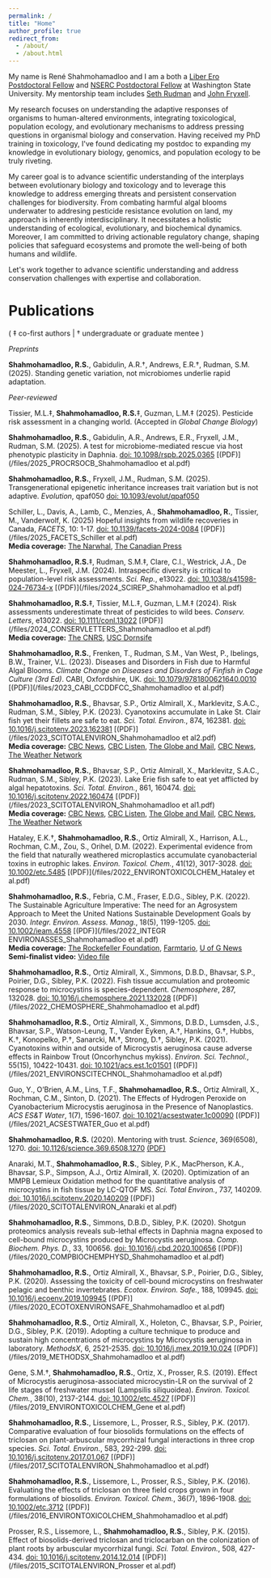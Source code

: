 ```yaml
---
permalink: /
title: "Home"
author_profile: true
redirect_from: 
  - /about/
  - /about.html
---
```


My name is René Shahmohamadloo and I am a both a [Liber Ero Postdoctoral Fellow](https://liberero.ca) and [NSERC Postdoctoral Fellow](https://www.nserc-crsng.gc.ca/students-etudiants/pd-np/pdf-bp_eng.asp) at Washington State University. My mentorship team includes [Seth Rudman](https://scholar.google.ca/citations?user=tkLbIiAAAAAJ&hl=en) and [John Fryxell](https://scholar.google.ca/citations?user=mq20LGsAAAAJ&hl=en).

My research focuses on understanding the adaptive responses of organisms to human-altered environments, integrating toxicological, population ecology, and evolutionary mechanisms to address pressing questions in organismal biology and conservation. Having received my PhD training in toxicology, I've found dedicating my postdoc to expanding my knowledge in evolutionary biology, genomics, and population ecology to be truly riveting.

My career goal is to advance scientific understanding of the interplays between evolutionary biology and toxicology and to leverage this knowledge to address emerging threats and persistent conservation challenges for biodiversity. From combating harmful algal blooms underwater to addresing pesticide resistance evolution on land, my approach is inherently interdisciplinary. It necessitates a holistic understanding of ecological, evolutionary, and biochemical dynamics. Moreover, I am committed to driving actionable regulatory change, shaping policies that safeguard ecosystems and promote the well-being of both humans and wildlife.

Let's work together to advance scientific understanding and address conservation challenges with expertise and collaboration.

Publications
======
( ‡ co-first authors | † undergraduate or graduate mentee )

_Preprints_

**Shahmohamadloo, R.S.**, Gabidulin, A.R.†, Andrews, E.R.†,  Rudman, S.M. (2025). Standing genetic variation, not microbiomes underlie rapid adaptation.

_Peer-reviewed_

Tissier, M.L.‡, **Shahmohamadloo, R.S.**‡, Guzman, L.M.‡ (2025). Pesticide risk assessment in a changing world. (Accepted in _Global Change Biology_)

**Shahmohamadloo, R.S.**, Gabidulin, A.R., Andrews, E.R., Fryxell, J.M., Rudman, S.M. (2025). A test for microbiome-mediated rescue via host phenotypic plasticity in Daphnia. [doi: 10.1098/rspb.2025.0365](https://doi.org/10.1098/rspb.2025.0365) [(PDF)](/files/2025_PROCRSOCB_Shahmohamadloo et al.pdf)

**Shahmohamadloo, R.S.**, Fryxell, J.M., Rudman, S.M. (2025). Transgenerational epigenetic inheritance increases trait variation but is not adaptive. _Evolution_, qpaf050 [doi: 10.1093/evolut/qpaf050](https://doi.org/10.1093/evolut/qpaf050)

Schiller, L., Davis, A., Lamb, C., Menzies, A., **Shahmohamadloo, R.**, Tissier, M., Vanderwolf, K. (2025) Hopeful insights from wildlife recoveries in Canada, _FACETS_, 10: 1-17. [doi: 10.1139/facets-2024-0084](https://doi.org/10.1139/facets-2024-0084) [(PDF)](/files/2025_FACETS_Schiller et al.pdf)
<br>**Media coverage:** [The Narwhal](https://thenarwhal.ca/endangered-species-recovery-study-2025/), [The Canadian Press](https://www.thecanadianpressnews.ca/science/saving-species-not-rocket-science-but-few-faring-better-than-long-ago-researcher/article_f999bc26-9b8d-554d-8f0d-cc55ed1bf6d8.html)

**Shahmohamadloo, R.S.**‡, Rudman, S.M.‡, Clare, C.I., Westrick, J.A., De Meester, L., Fryxell, J.M. (2024). Intraspecific diversity is critical to population-level risk assessments. _Sci. Rep._, e13022. [doi: 10.1038/s41598-024-76734-x](https://doi.org/10.1038/s41598-024-76734-x) [(PDF)](/files/2024_SCIREP_Shahmohamadloo et al.pdf)

**Shahmohamadloo, R.S.**‡, Tissier, M.L.‡, Guzman, L.M.‡ (2024). Risk assessments underestimate threat of pesticides to wild bees. _Conserv. Letters_, e13022. [doi: 10.1111/conl.13022](https://doi.org/10.1111/conl.13022) [(PDF)](/files/2024_CONSERVLETTERS_Shahmohamadloo et al.pdf)
<br>**Media coverage:** [The CNRS](https://www.inee.cnrs.fr/fr/cnrsinfo/nouvelles-connaissances-sur-les-risques-des-pesticides-pour-les-abeilles-sauvages), [USC Dornsife](https://dornsife.usc.edu/news/stories/wild-native-bees-see-lower-counts-where-pesticides-are-used/)

**Shahmohamadloo, R.S.**, Frenken, T., Rudman, S.M., Van West, P., Ibelings, B.W., Trainer, V.L. (2023). Diseases and Disorders in Fish due to Harmful Algal Blooms. _Climate Change on Diseases and Disorders of Finfish in Cage Culture (3rd Ed)_. CABI, Oxfordshire, UK. [doi: 10.1079/9781800621640.0010](http://www.doi.org/10.1079/9781800621640.0010) [(PDF)](/files/2023_CABI_CCDDFCC_Shahmohamadloo et al.pdf)

**Shahmohamadloo, R.S.**, Bhavsar, S.P., Ortiz Almirall, X., Marklevitz, S.A.C., Rudman, S.M., Sibley, P.K. (2023). Cyanotoxins accumulate in Lake St. Clair fish yet their fillets are safe to eat. _Sci. Total. Environ._, 874, 162381. [doi: 10.1016/j.scitotenv.2023.162381](https://doi.org/10.1016/j.scitotenv.2023.162381) [(PDF)](/files/2023_SCITOTALENVIRON_Shahmohamadloo et al2.pdf)
<br>**Media coverage:** [CBC News](https://www.cbc.ca/news/canada/kitchener-waterloo/blue-green-algae-blooms-1.7326814), [CBC Listen](https://www.cbc.ca/listen/live-radio/1-104-the-morning-edition-k-w), [The Globe and Mail](https://www.theglobeandmail.com/canada/article-studies-probe-toxic-burden-on-fish-from-algal-blooms-in-lakes-erie-and/), [CBC News](https://www.cbc.ca/news/canada/windsor/lake-erie-anglers-consider-algae-helpful-1.6915783), [The Weather Network](https://www.theweathernetwork.com/en/news/nature/outdoors/some-lake-erie-anglers-consider-algae-blooms-helpful-but-what-are-the-health-effects)

**Shahmohamadloo, R.S.**, Bhavsar, S.P., Ortiz Almirall, X., Marklevitz, S.A.C., Rudman, S.M., Sibley, P.K. (2023). Lake Erie fish safe to eat yet afflicted by algal hepatotoxins. _Sci. Total. Environ._, 861, 160474. [doi: 10.1016/j.scitotenv.2022.160474](https://doi.org/10.1016/j.scitotenv.2022.160474) [(PDF)](/files/2023_SCITOTALENVIRON_Shahmohamadloo et al1.pdf)
<br>**Media coverage:** [CBC News](https://www.cbc.ca/news/canada/kitchener-waterloo/blue-green-algae-blooms-1.7326814), [CBC Listen](https://www.cbc.ca/listen/live-radio/1-104-the-morning-edition-k-w), [The Globe and Mail](https://www.theglobeandmail.com/canada/article-studies-probe-toxic-burden-on-fish-from-algal-blooms-in-lakes-erie-and/), [CBC News](https://www.cbc.ca/news/canada/windsor/lake-erie-anglers-consider-algae-helpful-1.6915783), [The Weather Network](https://www.theweathernetwork.com/en/news/nature/outdoors/some-lake-erie-anglers-consider-algae-blooms-helpful-but-what-are-the-health-effects)

Hataley, E.K.†, **Shahmohamadloo, R.S.**, Ortiz Almirall, X., Harrison, A.L., Rochman, C.M., Zou, S., Orihel, D.M. (2022). Experimental evidence from the field that naturally weathered microplastics accumulate cyanobacterial toxins in eutrophic lakes. _Environ. Toxicol. Chem._, 41(12), 3017-3028. [doi: 10.1002/etc.5485](https://doi.org/10.1002/etc.5485) [(PDF)](/files/2022_ENVIRONTOXICOLCHEM_Hataley et al.pdf)

**Shahmohamadloo, R.S.**, Febria, C.M., Fraser, E.D.G., Sibley, P.K. (2022). The Sustainable Agriculture Imperative: The need for an Agrosystem Approach to Meet the United Nations Sustainable Development Goals by 2030. _Integr. Environ. Assess. Manag._, 18(5), 1199-1205. [doi: 10.1002/ieam.4558](https://doi.org/10.1002/ieam.4558) [(PDF)](/files/2022_INTEGR ENVIRONASSES_Shahmohamadloo et al.pdf)
<br>**Media coverage:** [The Rockefeller Foundation](https://www.rockefellerfoundation.org/initiative/food-system-vision-prize/), [Farmtario](https://farmtario.com/news/university-proposal-among-food-system-prize-semifinalists/), [U of G News](https://news.uoguelph.ca/2020/06/u-of-g-future-food-vision-a-semi-finalist-for-international-prize/)
<br>**Semi-finalist video:** [Video file](https://vimeo.com/423867212)

**Shahmohamadloo, R.S.**, Ortiz Almirall, X., Simmons, D.B.D., Bhavsar, S.P., Poirier, D.G., Sibley, P.K. (2022). Fish tissue accumulation and proteomic response to microcystins is species-dependent. _Chemosphere_, 287, 132028. [doi: 10.1016/j.chemosphere.2021.132028](https://doi.org/10.1016/j.chemosphere.2021.132028) [(PDF)](/files/2022_CHEMOSPHERE_Shahmohamadloo et al.pdf)

**Shahmohamadloo, R.S.**, Ortiz Almirall, X., Simmons, D.B.D., Lumsden, J.S., Bhavsar, S.P., Watson-Leung, T., Vander Eyken, A.†, Hankins, G.†, Hubbs, K.†, Konopelko, P.†, Sanarcki, M.†, Strong, D.†, Sibley, P.K. (2021). Cyanotoxins within and outside of Microcystis aeruginosa cause adverse effects in Rainbow Trout (Oncorhynchus mykiss). _Environ. Sci. Technol._, 55(15), 10422-10431. [doi: 10.1021/acs.est.1c01501](https://doi.org/10.1021/acs.est.1c01501) [(PDF)](/files/2021_ENVIRONSCITECHNOL_Shahmohamadloo et al.pdf)

Guo, Y., O’Brien, A.M., Lins, T.F., **Shahmohamadloo, R.S.**, Ortiz Almirall, X., Rochman, C.M., Sinton, D. (2021). The Effects of Hydrogen Peroxide on Cyanobacterium Microcystis aeruginosa in the Presence of Nanoplastics. _ACS ES&T Water_, 1(7), 1596-1607. [doi: 10.1021/acsestwater.1c00090](https://doi.org/10.1021/acsestwater.1c00090) [(PDF)](/files/2021_ACSESTWATER_Guo et al.pdf)

**Shahmohamadloo, R.S.** (2020). Mentoring with trust. _Science_, 369(6508), 1270. [doi: 10.1126/science.369.6508.1270](http://doi.org/10.1126/science.369.6508.1270) [(PDF)](/files/2020_SCIENCE_Shahmohamadloo.pdf)

Anaraki, M.T., **Shahmohamadloo, R.S.**, Sibley, P.K., MacPherson, K.A., Bhavsar, S.P., Simpson, A.J., Ortiz Almirall, X. (2020). Optimization of an MMPB Lemieux Oxidation method for the quantitative analysis of microcystins in fish tissue by LC-QTOF MS. _Sci. Total Environ._, 737, 140209. [doi: 10.1016/j.scitotenv.2020.140209](http://doi.org/10.1016/j.scitotenv.2020.140209) [(PDF)](/files/2020_SCITOTALENVIRON_Anaraki et al.pdf)

**Shahmohamadloo, R.S.**, Simmons, D.B.D., Sibley, P.K. (2020). Shotgun proteomics analysis reveals sub-lethal effects in Daphnia magna exposed to cell-bound microcystins produced by Microcystis aeruginosa. _Comp. Biochem. Phys. D._, 33, 100656. [doi: 10.1016/j.cbd.2020.100656](http://doi.org/10.1016/j.cbd.2020.100656) [(PDF)](/files/2020_COMPBIOCHEMPHYSD_Shahmohamadloo et al.pdf)

**Shahmohamadloo, R.S.**, Ortiz Almirall, X., Bhavsar, S.P., Poirier, D.G., Sibley, P.K. (2020). Assessing the toxicity of cell-bound microcystins on freshwater pelagic and benthic invertebrates. _Ecotox. Environ. Safe._, 188, 109945. [doi: 10.1016/j.ecoenv.2019.109945](http://doi.org/10.1016/j.ecoenv.2019.109945) [(PDF)](/files/2020_ECOTOXENVIRONSAFE_Shahmohamadloo et al.pdf)

**Shahmohamadloo, R.S.**, Ortiz Almirall, X., Holeton, C., Bhavsar, S.P., Poirier, D.G., Sibley, P.K. (2019). Adopting a culture technique to produce and sustain high concentrations of microcystins by Microcystis aeruginosa in laboratory. _MethodsX_, 6, 2521-2535. [doi: 10.1016/j.mex.2019.10.024](https://doi.org/10.1016/j.mex.2019.10.024) [(PDF)](/files/2019_METHODSX_Shahmohamadloo et al.pdf)

Gene, S.M.†, **Shahmohamadloo, R.S.**, Ortiz, X., Prosser, R.S. (2019). Effect of Microcystis aeruginosa-associated microcystin-LR on the survival of 2 life stages of freshwater mussel (Lampsilis siliquoidea). _Environ. Toxicol. Chem._, 38(10), 2137-2144. [doi: 10.1002/etc.4527](http://doi.org/10.1002/etc.4527) [(PDF)](/files/2019_ENVIRONTOXICOLCHEM_Gene et al.pdf)

**Shahmohamadloo, R.S.**, Lissemore, L., Prosser, R.S., Sibley, P.K. (2017). Comparative evaluation of four biosolids formulations on the effects of triclosan on plant-arbuscular mycorrhizal fungal interactions in three crop species. _Sci. Total. Environ._, 583, 292-299. [doi: 10.1016/j.scitotenv.2017.01.067](http://doi.org/10.1016/j.scitotenv.2017.01.067) [(PDF)](/files/2017_SCITOTALENVIRON_Shahmohamadloo et al.pdf)

**Shahmohamadloo, R.S.**, Lissemore, L., Prosser, R.S., Sibley, P.K. (2016). Evaluating the effects of triclosan on three field crops grown in four formulations of biosolids. _Environ. Toxicol. Chem._, 36(7), 1896-1908. [doi: 10.1002/etc.3712](http://doi.org/10.1002/etc.3712) [(PDF)](/files/2016_ENVIRONTOXICOLCHEM_Shahmohamadloo et al.pdf)

Prosser, R.S., Lissemore, L., **Shahmohamadloo, R.S.**, Sibley, P.K. (2015). Effect of biosolids-derived triclosan and triclocarban on the colonization of plant roots by arbuscular mycorrhizal fungi. _Sci. Total. Environ._, 508, 427-434. [doi: 10.1016/j.scitotenv.2014.12.014](http://doi.org/10.1016/j.scitotenv.2014.12.014) [(PDF)](/files/2015_SCITOTALENVIRON_Prosser et al.pdf)
